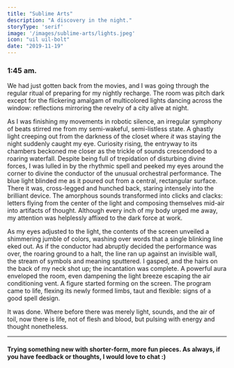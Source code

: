 ```yaml
---
title: "Sublime Arts"
description: "A discovery in the night."
storyType: 'serif'
image: '/images/sublime-arts/lights.jpeg'
icon: "uil uil-bolt"
date: "2019-11-19"
---
```

### 1:45 am.
We had just gotten back from the movies, and I was going through the regular ritual of preparing for my nightly recharge. The room was pitch dark except for the flickering amalgam of multicolored lights dancing across the window: reflections mirroring the revelry of a city alive at night.

As I was finishing my movements in robotic silence, an irregular symphony of beats stirred me from my semi-wakeful, semi-listless state. A ghastly light creeping out from the darkness of the closet where *it* was staying the night suddenly caught my eye. Curiosity rising, the entryway to its chambers beckoned me closer as the trickle of sounds crescendoed to a roaring waterfall. Despite being full of trepidation of disturbing divine forces, I was lulled in by the rhythmic spell and peeked my eyes around the corner to divine the conductor of the unusual orchestral performance. The blue light blinded me as it poured out from a central, rectangular surface. There it was, cross-legged and hunched back, staring intensely into the brilliant device. The amorphous sounds transformed into clicks and clacks: letters flying from the center of the light and composing themselves mid-air into artifacts of thought. Although every inch of my body urged me away, my attention was helplessly affixed to the dark force at work.

As my eyes adjusted to the light, the contents of the screen unveiled a shimmering jumble of colors, washing over words that a single blinking line eked out. As if the conductor had abruptly decided the performance was over, the roaring ground to a halt, the line ran up against an invisible wall, the stream of symbols and meaning sputtered. I gasped, and the hairs on the back of my neck shot up; the incantation was complete. A powerful aura enveloped the room, even dampening the light breeze escaping the air conditioning vent. A figure started forming on the screen. The program came to life, flexing its newly formed limbs, taut and flexible: signs of a good spell design.

It was done. Where before there was merely light, sounds, and the air of toil, now there is life, not of flesh and blood, but pulsing with energy and thought nonetheless.

---

#### Trying something new with shorter-form, more fun pieces. As always, if you have feedback or thoughts, I would love to chat :)
